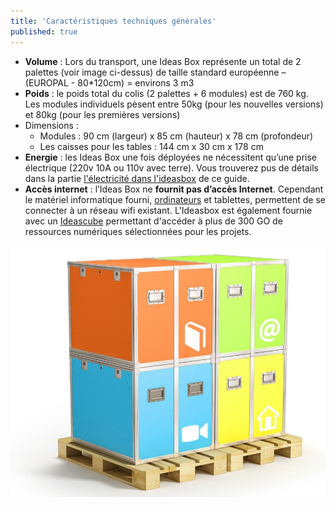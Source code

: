 ```yaml
---
title: 'Caractéristiques techniques générales'
published: true
---
```


* **Volume** : Lors du transport, une Ideas Box représente un total de 2 palettes (voir image ci-dessus) de taille standard européenne – (EUROPAL - 80*120cm) = environs 3 m3
* **Poids** :  le poids total du colis (2 palettes + 6 modules) est de 760 kg. Les modules individuels pèsent entre 50kg (pour les nouvelles versions) et 80kg (pour les premières versions)
* Dimensions : 
  * Modules : 90 cm (largeur) x 85 cm (hauteur) x 78 cm (profondeur)
  * Les caisses pour les tables : 144 cm x 30 cm x 178 cm
* **Energie** : les Ideas Box une fois déployées ne nécessitent qu’une prise électrique (220v 10A ou 110v avec terre). Vous trouverez pus de détails dans la partie [l'électricité dans l'ideasbox](http://ideasbox.doc.bibliosansfrontieres.org/fr/electricity-in-the-box) de ce guide.
* **Accès internet** : l’Ideas Box ne **fournit pas d’accès Internet**. Cependant le matériel informatique fourni, [ordinateurs](http://ideasbox.doc.bibliosansfrontieres.org/fr/computers) et tablettes, permettent de se connecter à un réseau wifi existant. L'Ideasbox est également fournie avec un [Ideascube](http://ideascube-hardware.doc.bibliosansfrontieres.org/en) permettant d'accéder à plus de 300 GO de ressources numériques sélectionnées pour les projets.

![](ideasbox_palette.png)
